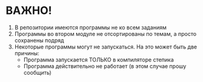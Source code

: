 # ВАЖНО!

1) В репозитории имеются программы не ко всем заданиям
2) Программы во втором модуле не отсортированы по темам, а просто сохранены подряд
3) Некоторые программы могут не запускаться. На это может быть две причины:
   - Программа запускается ТОЛЬКО в компиляторе степика
   - Программа действительно не работает (в этом случае прошу сообщить)
    
